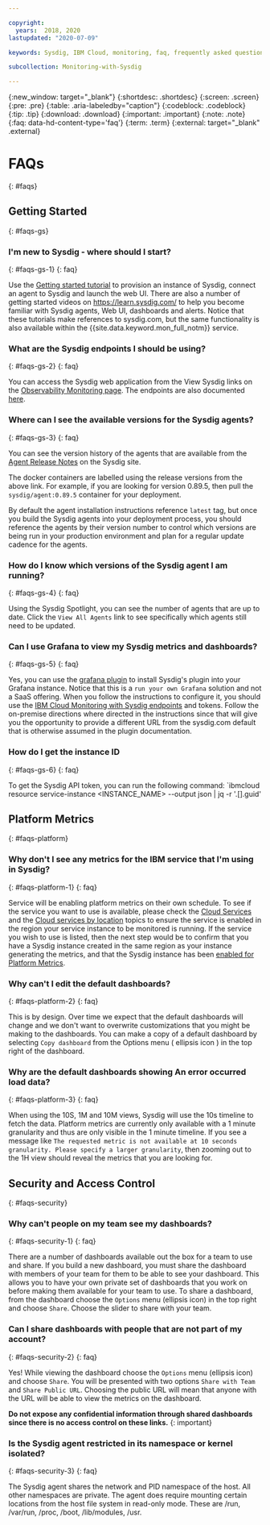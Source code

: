 ```yaml
---

copyright:
  years:  2018, 2020
lastupdated: "2020-07-09"

keywords: Sysdig, IBM Cloud, monitoring, faq, frequently asked questions

subcollection: Monitoring-with-Sysdig

---
```


{:new_window: target="_blank"}
{:shortdesc: .shortdesc}
{:screen: .screen}
{:pre: .pre}
{:table: .aria-labeledby="caption"}
{:codeblock: .codeblock}
{:tip: .tip}
{:download: .download}
{:important: .important}
{:note: .note}
{:faq: data-hd-content-type='faq'}
{:term: .term}
{:external: target="_blank" .external}

# FAQs
{: #faqs}

## Getting Started
{: #faqs-gs}

### I'm new to Sysdig - where should I start?
{: #faqs-gs-1}
{: faq}

Use the [Getting started tutorial](/docs/Monitoring-with-Sysdig?topic=Monitoring-with-Sysdig-getting-started#prereqs) to provision an instance of Sysdig, connect an agent to Sysdig and launch the web UI.  There are also a number of getting started videos on https://learn.sysdig.com/ to help you become familiar with Sysdig agents, Web UI, dashboards and alerts. Notice that these tutorials make references to sysdig.com, but the same functionality is also available within the {{site.data.keyword.mon_full_notm}} service.

### What are the Sysdig endpoints I should be using?
{: #faqs-gs-2}
{: faq}

You can access the Sysdig web application from the View Sysdig links on the [Observability Monitoring page](https://cloud.ibm.com/observe/monitoring).  The endpoints are also documented [here](/docs/Monitoring-with-Sysdig?topic=Monitoring-with-Sysdig-endpoints).

### Where can I see the available versions for the Sysdig agents?
{: #faqs-gs-3}
{: faq}

You can see the version history of the agents that are available from the [Agent Release Notes](https://docs.sysdig.com/en/sysdig-agent-release-notes.html) on the Sysdig site.

The docker containers are labelled using the release versions from the above link.  For example, if you are looking for version 0.89.5, then pull the `sysdig/agent:0.89.5` container for your deployment.

By default the agent installation instructions reference `latest` tag, but once you build the Sysdig agents into your deployment process, you should reference the agents by their version number to control which versions are being run in your production environment and plan for a regular update cadence for the agents.

### How do I know which versions of the Sysdig agent I am running?
{: #faqs-gs-4}
{: faq}

Using the Sysdig Spotlight, you can see the number of agents that are up to date.  Click the `View All Agents` link to see specifically which agents still need to be updated.

### Can I use Grafana to view my Sysdig metrics and dashboards?
{: #faqs-gs-5}
{: faq}

Yes, you can use the [grafana plugin](https://github.com/draios/grafana-sysdig-datasource) to install Sysdig's plugin into your Grafana instance.  Notice that this is a `run your own Grafana` solution and not a SaaS offering.  When you follow the instructions to configure it, you should use the [IBM Cloud Monitoring with Sysdig endpoints](/docs/Monitoring-with-Sysdig?topic=Monitoring-with-Sysdig-endpoints) and tokens.  Follow the on-premise directions where directed in the instructions since that will give you the opportunity to provide a different URL from the sysdig.com default that is otherwise assumed in the plugin documentation.


### How do I get the instance ID
{: #faqs-gs-6}
{: faq}

To get the Sysdig API token, you can run the following command: `ibmcloud resource service-instance <INSTANCE_NAME> --output json | jq -r '.[].guid'



## Platform Metrics
{: #faqs-platform}

### Why don't I see any metrics for the IBM service that I'm using in Sysdig?
{: #faqs-platform-1}
{: faq}

Service will be enabling platform metrics on their own schedule.  To see if the service you want to use is available, please check the [Cloud Services](/docs/Monitoring-with-Sysdig?topic=Monitoring-with-Sysdig-cloud_services) and the [Cloud services by location](/docs/Monitoring-with-Sysdig?topic=Monitoring-with-Sysdig-cloud_services_locations) topics to ensure the service is enabled in the region your service instance to be monitored is running.  If the service you wish to use is listed, then the next step would be to confirm that you have a Sysdig instance created in the same region as your instance generating the metrics, and that the Sysdig instance has been [enabled for Platform Metrics](/docs/Monitoring-with-Sysdig?topic=Monitoring-with-Sysdig-platform_metrics_enabling).

### Why can't I edit the default dashboards?
{: #faqs-platform-2}
{: faq}

This is by design. Over time we expect that the default dashboards will change and we don't want to overwrite customizations that you might be making to the dashboards.  You can make a copy of a default dashboard by selecting `Copy dashboard` from the Options menu ( ellipsis icon ) in the top right of the dashboard.

### Why are the default dashboards showing An error occurred load data?
{: #faqs-platform-3}
{: faq}

When using the 10S, 1M and 10M views, Sysdig will use the 10s timeline to fetch the data.  Platform metrics are currently only available with a 1 minute granularity and thus are only visible in the 1 minute timeline.  If you see a message like `The requested metric is not available at 10 seconds granularity. Please specify a larger granularity`, then zooming out to the 1H view should reveal the metrics that you are looking for.

## Security and Access Control
{: #faqs-security}

### Why can't people on my team see my dashboards?
{: #faqs-security-1}
{: faq}

There are a number of dashboards available out the box for a team to use and share.  If you build a new dashboard, you must share the dashboard with members of your team for them to be able to see your dashboard.  This allows you to have your own private set of dashboards that you work on before making them available for your team to use.  To share a dashboard, from the dashboard choose the `Options` menu (ellipsis icon) in the top right and choose `Share`.  Choose the slider to share with your team.

### Can I share dashboards with people that are not part of my account?
{: #faqs-security-2}
{: faq}

Yes!  While viewing the dashboard choose the `Options` menu (ellipsis icon) and choose `Share`.  You will be presented with two options `Share with Team` and `Share Public URL`.  Choosing the public URL will mean that anyone with the URL will be able to view the metrics on the dashboard.  

**Do not expose any confidential information through shared dashboards since there is no access control on these links.**
{: important}

### Is the Sysdig agent restricted in its namespace or kernel isolated?
{: #faqs-security-3}
{: faq}

The Sysdig agent shares the network and PID namespace of the host.  All other namespaces are private.
The agent does require mounting certain locations from the host file system in read-only mode. These are /run, /var/run, /proc, /boot, /lib/modules, /usr.



